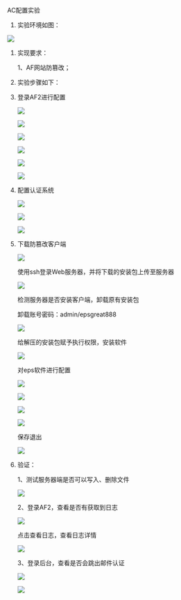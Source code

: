 AC配置实验

1.  实验环境如图：

![](media/680a0ff1b733f1e2f1bcf6588b82a618.png)

1.  实现要求：

    1、AF网站防篡改；

2.  实验步骤如下：

3.  登录AF2进行配置

    ![](media/a005fb73047ad5969e3fb1da5e72961f.png)

    ![](media/2d7bea7908bcf8e6b917d4f69c9351bf.png)

    ![](media/15189c5c8c1137e77b929e4bb069dda5.png)

    ![](media/31884630e0548e773e666d0ec4688fbb.png)

    ![](media/4099bb470316cad27f7f11fed1ff53ea.png)

    ![](media/f80fb2cdfbc1c3f4d5bfc34c5999f5de.png)

4.  配置认证系统

    ![](media/1030d9b40e9ca551554b5b10c78b54ee.png)

    ![](media/33035904cb8c52f93130fea339264079.png)

    ![](media/e8f913de2105571e71418fd886effa37.png)

5.  下载防篡改客户端

    ![](media/b02846a2f47a3c6446532648b5607f58.png)

    使用ssh登录Web服务器，并将下载的安装包上传至服务器

    ![](media/2707fb5b8b06300c79cf16b147ce0cea.png)

    检测服务器是否安装客户端，卸载原有安装包

    卸载账号密码：admin/epsgreat888

    ![](media/0b7235e11fbd30f81e72e456118424d7.png)

    给解压的安装包赋予执行权限，安装软件

    ![](media/3b237f933442e80b86818ff19a9a6d0e.png)

    对eps软件进行配置

    ![](media/de0b565ab317ca35bda3cf957572eb71.png)

    ![](media/2735f1711aae1e991e09f112b99ea3f7.png)

    ![](media/d37b01c077334b2301e52ab21287d64e.png)

    ![](media/952f454535692a6fd50474b9307c5a48.png)

    保存退出

    ![](media/42a3418892cfc9673a810c0bf65ffe08.png)

6.  验证：

    1、测试服务器端是否可以写入、删除文件

    ![](media/7bc23efe2f0c01e8a03e917f47765d18.png)

    2、登录AF2，查看是否有获取到日志

    ![](media/e23a1e251bcd811a8ff0d75aa58c28f5.png)

    点击查看日志，查看日志详情

    ![](media/8cc005c6428cfa10c1d382957e55417f.png)

    3、登录后台，查看是否会跳出邮件认证

    ![](media/97e5adcbfac4ef07fb4e17e95b4c9af5.png)

    ![](media/b7509d147262e1218e10b882ee616fc4.png)
